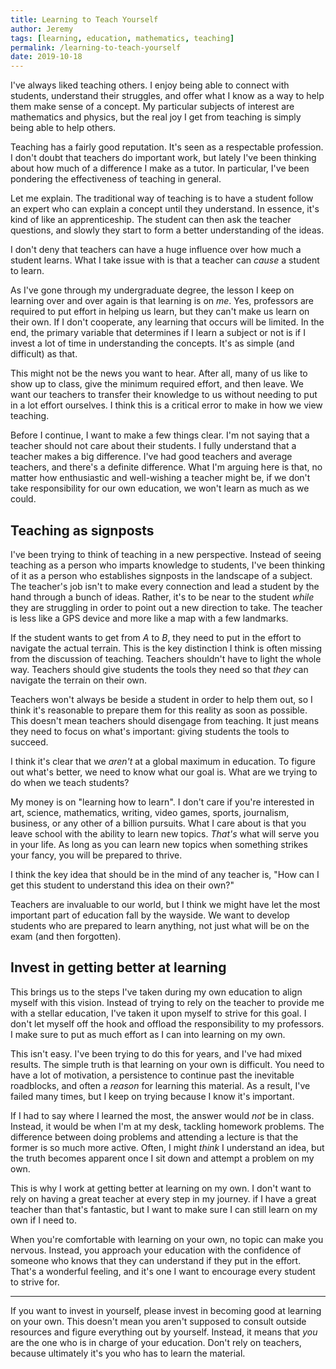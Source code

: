 ```yaml
---
title: Learning to Teach Yourself
author: Jeremy
tags: [learning, education, mathematics, teaching]
permalink: /learning-to-teach-yourself
date: 2019-10-18
---
```


I've always liked teaching others. I enjoy being able to connect with students, understand their struggles, and offer what I know as a way to help them make sense of a concept. My particular subjects of interest are mathematics and physics, but the real joy I get from teaching is simply being able to help others.

Teaching has a fairly good reputation. It's seen as a respectable profession. I don't doubt that teachers do important work, but lately I've been thinking about how much of a difference I make as a tutor. In particular, I've been pondering the effectiveness of teaching in general.

Let me explain. The traditional way of teaching is to have a student follow an expert who can explain a concept until they understand. In essence, it's kind of like an apprenticeship. The student can then ask the teacher questions, and slowly they start to form a better understanding of the ideas.

I don't deny that teachers can have a huge influence over how much a student learns. What I take issue with is that a teacher can *cause* a student to learn.

As I've gone through my undergraduate degree, the lesson I keep on learning over and over again is that learning is on *me*. Yes, professors are required to put effort in helping us learn, but they can't make us learn on their own. If I don't cooperate, any learning that occurs will be limited. In the end, the primary variable that determines if I learn a subject or not is if I invest a lot of time in understanding the concepts. It's as simple (and difficult) as that.

This might not be the news you want to hear. After all, many of us like to show up to class, give the minimum required effort, and then leave. We want our teachers to transfer their knowledge to us without needing to put in a lot effort ourselves. I think this is a critical error to make in how we view teaching.

Before I continue, I want to make a few things clear. I'm not saying that a teacher should not care about their students. I fully understand that a teacher makes a big difference. I've had good teachers and average teachers, and there's a definite difference. What I'm arguing here is that, no matter how enthusiastic and well-wishing a teacher might be, if we don't take responsibility for our own education, we won't learn as much as we could.

## Teaching as signposts

I've been trying to think of teaching in a new perspective. Instead of seeing teaching as a person who imparts knowledge to students, I've been thinking of it as a person who establishes signposts in the landscape of a subject. The teacher's job isn't to make every connection and lead a student by the hand through a bunch of ideas. Rather, it's to be near to the student *while* they are struggling in order to point out a new direction to take. The teacher is less like a GPS device and more like a map with a few landmarks.

If the student wants to get from *A* to *B*, they need to put in the effort to navigate the actual terrain. This is the key distinction I think is often missing from the discussion of teaching. Teachers shouldn't have to light the whole way. Teachers should give students the tools they need so that *they* can navigate the terrain on their own.

Teachers won't always be beside a student in order to help them out, so I think it's reasonable to prepare them for this reality as soon as possible. This doesn't mean teachers should disengage from teaching. It just means they need to focus on what's important: giving students the tools to succeed.

I think it's clear that we *aren't* at a global maximum in education. To figure out what's better, we need to know what our goal is. What are we trying to do when we teach students?

My money is on "learning how to learn". I don't care if you're interested in art, science, mathematics, writing, video games, sports, journalism, business, or any other of a billion pursuits. What I care about is that you leave school with the ability to learn new topics. *That's* what will serve you in your life. As long as you can learn new topics when something strikes your fancy, you will be prepared to thrive.

I think the key idea that should be in the mind of any teacher is, "How can I get this student to understand this idea on their own?"

Teachers are invaluable to our world, but I think we might have let the most important part of education fall by the wayside. We want to develop students who are prepared to learn anything, not just what will be on the exam (and then forgotten).

## Invest in getting better at learning

This brings us to the steps I've taken during my own education to align myself with this vision. Instead of trying to rely on the teacher to provide me with a stellar education, I've taken it upon myself to strive for this goal. I don't let myself off the hook and offload the responsibility to my professors. I make sure to put as much effort as I can into learning on my own.

This isn't easy. I've been trying to do this for years, and I've had mixed results. The simple truth is that learning on your own is difficult. You need to have a lot of motivation, a persistence to continue past the inevitable roadblocks, and often a *reason* for learning this material. As a result, I've failed many times, but I keep on trying because I know it's important.

If I had to say where I learned the most, the answer would *not* be in class. Instead, it would be when I'm at my desk, tackling homework problems. The difference between doing problems and attending a lecture is that the former is so much more active. Often, I might *think* I understand an idea, but the truth becomes apparent once I sit down and attempt a problem on my own.

This is why I work at getting better at learning on my own. I don't want to rely on having a great teacher at every step in my journey. if I have a great teacher than that's fantastic, but I want to make sure I can still learn on my own if I need to.

When you're comfortable with learning on your own, no topic can make you nervous. Instead, you approach your education with the confidence of someone who knows that they can understand if they put in the effort. That's a wonderful feeling, and it's one I want to encourage every student to strive for.

---

If you want to invest in yourself, please invest in becoming good at learning on your own. This doesn't mean you aren't supposed to consult outside resources and figure everything out by yourself. Instead, it means that *you* are the one who is in charge of your education. Don't rely on teachers, because ultimately it's you who has to learn the material.
